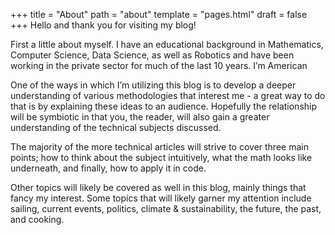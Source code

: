 +++
title = "About"
path = "about"
template = "pages.html"
draft = false
+++
Hello and thank you for visiting my blog!

First a little about myself. I have an educational background in Mathematics, Computer Science, Data Science, as well as Robotics and have been working in the private sector for much of the last 10 years. I’m American

One of the ways in which I’m  utilizing this blog is to develop a deeper understanding of various methodologies that interest me - a great way to do that is by explaining these ideas to an audience. Hopefully the relationship will be symbiotic in that you, the reader, will also gain a greater understanding of the technical subjects discussed.

The majority of the more technical articles will strive to cover three main points; how to think about the subject intuitively, what the math looks like underneath, and finally, how to apply it in code.

Other topics will likely be covered as well in this blog, mainly things that fancy my interest. Some topics that will likely garner my attention include sailing, current events, politics, climate & sustainability, the future, the past, and cooking.

